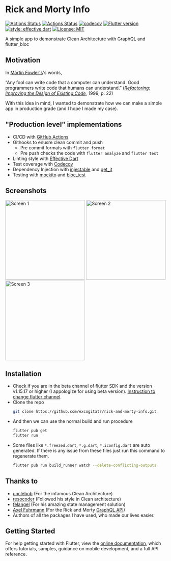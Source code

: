 # Rick and Morty Info

[![Actions Status](https://github.com/excogitatr/rick-and-morty-info/workflows/deploy/badge.svg?branch=v1.1.0)](https://github.com/excogitatr/rick-and-morty-info/actions?query=workflow%3Adeploy)
[![Actions Status](https://github.com/excogitatr/rick-and-morty-info/workflows/build/badge.svg)](https://github.com/excogitatr/rick-and-morty-info/actions?query=workflow%3Abuild)
[![codecov](https://codecov.io/gh/excogitatr/rick-and-morty-info/branch/master/graph/badge.svg)](https://codecov.io/gh/excogitatr/rick-and-morty-info)
[![Flutter version](https://img.shields.io/badge/flutter-v1.17.0-blue?logo=flutter)](https://flutter.dev/docs/development/tools/sdk/releases)
[![style: effective dart](https://img.shields.io/badge/style-effective_dart-40c4ff.svg)](https://github.com/tenhobi/effective_dart)
[![License: MIT](https://img.shields.io/badge/license-MIT-purple.svg)](https://opensource.org/licenses/MIT)

A simple app to demonstrate Clean Architecture with GraphQL and flutter_bloc

## Motivation

In [Martin Fowler's](https://martinfowler.com/)'s words,

“Any fool can write code that a computer can understand. Good programmers write code that humans can understand.” (*[Refactoring: Improving the Design of Existing Code](https://www.csie.ntu.edu.tw/~r95004/Refactoring_improving_the_design_of_existing_code.pdf)*, 1999, p. 22)

With this idea in mind, I wanted to demonstrate how we can make a simple app in production grade (and I hope I made my case).

## "Production level" implementations

- CI/CD with [GitHub Actions](https://github.com/features/actions)
- Githooks to enusre clean commit and push
  - Pre commit formats with `flutter format`
  - Pre push checks the code with `flutter analyze` and `flutter test`
- Linting style with [Effective Dart](https://dart.dev/guides/language/effective-dart)
- Test coverage with [Codecov](https://codecov.io/)
- Dependency Injection with [injectable](https://pub.dev/packages/injectable) and [get_it](https://pub.dev/packages/get_it)
- Testing with [mockito](https://pub.dev/packages/mockito) and [bloc_test](https://pub.dev/packages/bloc_test)

## Screenshots

<p>
<img src="https://raw.githubusercontent.com/excogitatr/rick-and-morty-info/develop/assets/screen_1.png" alt="Screen 1" width="250">
<img src="https://raw.githubusercontent.com/excogitatr/rick-and-morty-info/develop/assets/screen_2.png" alt="Screen 2" width="250">
  <img src="https://raw.githubusercontent.com/excogitatr/rick-and-morty-info/develop/assets/screen_3.png" alt="Screen 3" width="250">
</p>

## Installation

- Check if you are in the beta channel of flutter SDK and the version v1.15.17 or higher (I appologize for using beta version). [Instruction to change flutter channel](https://github.com/flutter/flutter/wiki/Flutter-build-release-channels#how-to-change-channels).
- Clone the repo
  ```sh
  git clone https://github.com/excogitatr/rick-and-morty-info.git
  ```
- And then we can use the normal build and run procedure
  ```sh
  flutter pub get
  flutter run
  ```
- Some files like `*.freezed.dart`, `*.g.dart`, `*.iconfig.dart` are auto generated. If there is any issue from these files just run this command to regenerate them.
  ```sh
  flutter pub run build_runner watch --delete-conflicting-outputs
  ```

## Thanks to

- [unclebob](https://github.com/unclebob) (For the infamous Clean Architecture)
- [resocoder](https://github.com/ResoDev) (Followed his style in Clean architecture)
- [felangel](https://github.com/felangel) (For his amazing state management solution)
- [Axel Fuhrmann](https://github.com/afuh) (For the Rick and Morty [GraphQL API](https://rickandmortyapi.com))
- Authors of all the packages I have used, who made our lives easier.

## Getting Started

For help getting started with Flutter, view the
[online documentation](https://flutter.io/docs), which offers tutorials,
samples, guidance on mobile development, and a full API reference.
